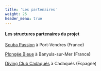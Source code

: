```yaml
---
title: 'Les partenaires'
weight: 25
header_menu: true
---
```


#### Les structures partenaires du projet

[Scuba Passion](http://scuba.passion.free.fr/) à Port-Vendres (France)

[Plongée Bleue](http://www.plongeebleue.com/) à Banyuls-sur-Mer (France)

[Diving Club Cadaqués](http://divingcentercadaques.com/web/) à Cadaqués (Espagne)